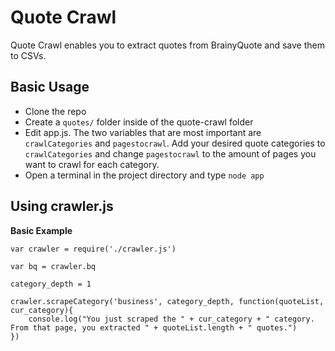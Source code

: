 # Quote Crawl

Quote Crawl enables you to extract quotes from BrainyQuote and save them to CSVs.

## Basic Usage

- Clone the repo
- Create a `quotes/` folder inside of the quote-crawl folder
- Edit app.js. The two variables that are most important are `crawlCategories` and `pagestocrawl`. Add your desired quote categories to `crawlCategories` and change `pagestocrawl` to the amount of pages you want to crawl for each category.
- Open a terminal in the project directory and type `node app`

## Using crawler.js

**Basic Example**

    var crawler = require('./crawler.js')

    var bq = crawler.bq

    category_depth = 1

    crawler.scrapeCategory('business', category_depth, function(quoteList, cur_category){
        console.log("You just scraped the " + cur_category + " category. From that page, you extracted " + quoteList.length + " quotes.")
    })
